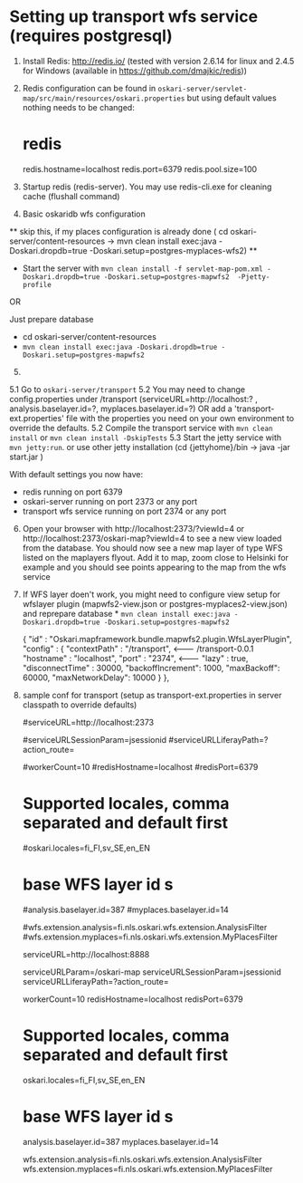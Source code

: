 # Setting up transport wfs service (requires postgresql)

1) Install Redis: http://redis.io/ (tested with version 2.6.14 for linux and 2.4.5 for Windows (available in https://github.com/dmajkic/redis))

2) Redis configuration can be found in `oskari-server/servlet-map/src/main/resources/oskari.properties` but using default values nothing needs to be changed:

    # redis
    redis.hostname=localhost
    redis.port=6379
    redis.pool.size=100

3) Startup redis (redis-server). You may use redis-cli.exe for cleaning cache (flushall command)

4) Basic oskaridb wfs configuration 

** skip this, if my places configuration is already done ( cd  oskari-server/content-resources -> mvn clean install exec:java -Doskari.dropdb=true -Doskari.setup=postgres-myplaces-wfs2) **

* Start the server with `mvn clean install -f servlet-map-pom.xml -Doskari.dropdb=true -Doskari.setup=postgres-mapwfs2  -Pjetty-profile`

OR

   Just prepare database 
   * cd  oskari-server/content-resources
   * `mvn clean install exec:java -Doskari.dropdb=true -Doskari.setup=postgres-mapwfs2`

5) 

5.1 Go to `oskari-server/transport`
5.2 You may need to change config.properties under /transport (serviceURL=http://localhost:? , analysis.baselayer.id=?, myplaces.baselayer.id=?) OR add a 'transport-ext.properties' file with the properties you need on your own environment to override the defaults.
5.2 Compile the transport service with `mvn clean install` or `mvn clean install -DskipTests`
5.3 Start the jetty service with `mvn jetty:run`. or use other jetty installation (cd {jettyhome}/bin -> java -jar start.jar )

With default settings you now have:
* redis running on port 6379
* oskari-server running on port 2373 or any port
* transport wfs service running on port 2374 or any port
 

6) Open your browser with http://localhost:2373/?viewId=4 or http://localhost:2373/oskari-map?viewId=4  to see a new view loaded from the database.
    You should now see a new map layer of type WFS listed on the maplayers flyout. Add it to map, zoom close to Helsinki for example and you should see points appearing to the map from the wfs service

7) If WFS layer doen't work, you might need to configure view setup for wfslayer plugin  (mapwfs2-view.json or postgres-myplaces2-view.json)
   and reprepare database * `mvn clean install exec:java -Doskari.dropdb=true -Doskari.setup=postgres-mapwfs2`

   { "id" : "Oskari.mapframework.bundle.mapwfs2.plugin.WfsLayerPlugin",
                        "config" : {
                            "contextPath" : "/transport", <--- /transport-0.0.1
                            "hostname" : "localhost",
                            "port" : "2374",              <--- 
                            "lazy" : true,
                            "disconnectTime" : 30000,
                            "backoffIncrement": 1000,
                            "maxBackoff": 60000,
                            "maxNetworkDelay": 10000
                        }
                    },

8) sample conf for transport (setup as transport-ext.properties in server classpath to override defaults)

    #serviceURL=http://localhost:2373

    #serviceURLSessionParam=jsessionid
    #serviceURLLiferayPath=?action_route=

    #workerCount=10
    #redisHostname=localhost
    #redisPort=6379

    # Supported locales, comma separated and default first
    #oskari.locales=fi_FI,sv_SE,en_EN

    # base WFS layer id s
    #analysis.baselayer.id=387
    #myplaces.baselayer.id=14

    #wfs.extension.analysis=fi.nls.oskari.wfs.extension.AnalysisFilter
    #wfs.extension.myplaces=fi.nls.oskari.wfs.extension.MyPlacesFilter

    serviceURL=http://localhost:8888

    serviceURLParam=/oskari-map
    serviceURLSessionParam=jsessionid
    serviceURLLiferayPath=?action_route=

    workerCount=10
    redisHostname=localhost
    redisPort=6379

    # Supported locales, comma separated and default first
    oskari.locales=fi_FI,sv_SE,en_EN

    # base WFS layer id s
    analysis.baselayer.id=387
    myplaces.baselayer.id=14

    wfs.extension.analysis=fi.nls.oskari.wfs.extension.AnalysisFilter
    wfs.extension.myplaces=fi.nls.oskari.wfs.extension.MyPlacesFilter


